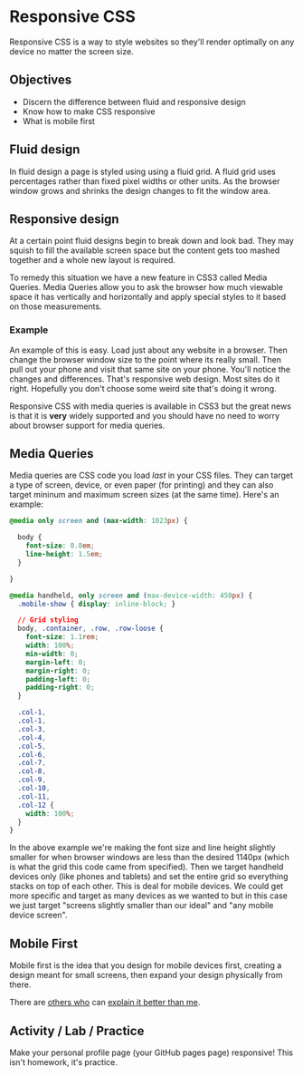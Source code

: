 # Responsive CSS

Responsive CSS is a way to style websites so they'll render optimally on any device no matter the screen size.

## Objectives

- Discern the difference between fluid and responsive design
- Know how to make CSS responsive
- What is mobile first

## Fluid design

In fluid design a page is styled using using a fluid grid. A fluid grid uses percentages rather than fixed pixel widths or other units. As the browser window grows and shrinks the design changes to fit the window area.

## Responsive design

At a certain point fluid designs begin to break down and look bad. They may squish to fill the available screen space but the content gets too mashed together and a whole new layout is required.

To remedy this situation we have a new feature in CSS3 called Media Queries. Media Queries allow you to ask the browser how much viewable space it has vertically and horizontally and apply special styles to it based on those measurements.

### Example

An example of this is easy. Load just about any website in a browser. Then change the browser window size to the point where its really small. Then pull out your phone and visit that same site on your phone. You'll notice the changes and differences. That's responsive web design. Most sites do it right. Hopefully you don't choose some weird site that's doing it wrong.

Responsive CSS with media queries is available in CSS3 but the great news is that it is __very__ widely supported and you should have no need to worry about browser support for media queries.

## Media Queries

Media queries are CSS code you load *last* in your CSS files. They can target a type of screen, device, or even paper (for printing) and they can also target mininum and maximum screen sizes (at the same time). Here's an example:

```css
@media only screen and (max-width: 1023px) {

  body {
    font-size: 0.8em;
    line-height: 1.5em;
  }

}

@media handheld, only screen and (max-device-width: 450px) {
  .mobile-show { display: inline-block; }

  // Grid styling
  body, .container, .row, .row-loose {
    font-size: 1.1rem;
    width: 100%;
    min-width: 0;
    margin-left: 0;
    margin-right: 0;
    padding-left: 0;
    padding-right: 0;
  }

  .col-1,
  .col-1,
  .col-3,
  .col-4,
  .col-5,
  .col-6,
  .col-7,
  .col-8,
  .col-9,
  .col-10,
  .col-11,
  .col-12 {
    width: 100%;
  }
}
```

In the above example we're  making the font size and line height slightly smaller for when browser windows are less than the desired 1140px (which is what the grid this code came from specified). Then we target handheld devices only (like phones and tablets) and set the entire grid so everything stacks on top of each other. This is deal for mobile devices. We could get more specific and target as many devices as we wanted to but in this case we just target "screens slightly smaller than our ideal" and "any mobile device screen".

## Mobile First

Mobile first is the idea that you design for mobile devices first, creating a design meant for small screens, then expand your design physically from there.

There are [others who](http://www.html5rocks.com/en/mobile/responsivedesign/) can [explain it better than me](https://abookapart.com/products/mobile-first).

## Activity / Lab / Practice

Make your personal profile page (your GitHub pages page) responsive! This isn't homework, it's practice.
